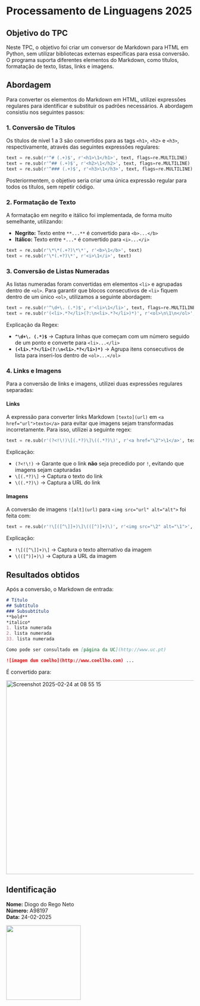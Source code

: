 # Processamento de Linguagens 2025

## Objetivo do TPC

Neste TPC, o objetivo foi criar um conversor de Markdown para HTML em Python, sem utilizar bibliotecas externas específicas para essa conversão. O programa suporta diferentes elementos do Markdown, como títulos, formatação de texto, listas, links e imagens.

## Abordagem

Para converter os elementos do Markdown em HTML, utilizei expressões regulares para identificar e substituir os padrões necessários. 
A abordagem consistiu nos seguintes passos:

### 1. Conversão de Títulos
Os títulos de nível 1 a 3 são convertidos para as tags `<h1>`, `<h2>` e `<h3>`, respectivamente, através das seguintes expressões regulares:

```python
text = re.sub(r'^# (.+)$', r'<h1>\1</h1>', text, flags=re.MULTILINE)
text = re.sub(r'^## (.+)$', r'<h2>\1</h2>', text, flags=re.MULTILINE)
text = re.sub(r'^### (.+)$', r'<h3>\1</h3>', text, flags=re.MULTILINE)
```
Posteriormentem, o objetivo seria criar uma única expressão regular para todos os títulos, sem repetir código.

### 2. Formatação de Texto
A formatação em negrito e itálico foi implementada, de forma muito semelhante, utilizando:

- **Negrito:** Texto entre `**...**` é convertido para `<b>...</b>`
- **Itálico:** Texto entre `*...*` é convertido para `<i>...</i>`

```python
text = re.sub(r'\*\*(.+?)\*\*', r'<b>\1</b>', text)
text = re.sub(r'\*(.+?)\*', r'<i>\1</i>', text)
```

### 3. Conversão de Listas Numeradas
As listas numeradas foram convertidas em elementos `<li>` e agrupadas dentro de `<ol>`. Para garantir que blocos consecutivos de `<li>` fiquem dentro de um único `<ol>`, utilizamos a seguinte abordagem:

```python
text = re.sub(r'^\d+\. (.*)$', r'<li>\1</li>', text, flags=re.MULTILINE)
text = re.sub(r'(<li>.*?</li>(?:\n<li>.*?</li>)*)', r'<ol>\n\1\n</ol>', text, flags=re.DOTALL)
```

Explicação da Regex:

- **`^\d+\. (.*)$`** → Captura linhas que começam com um número seguido de um ponto e converte para `<li>...</li>`
- **`(<li>.*?</li>(?:\n<li>.*?</li>)*)`** → Agrupa itens consecutivos de lista para inseri-los dentro de `<ol>...</ol>` 

### 4. Links e Imagens
Para a conversão de links e imagens, utilizei duas expressões regulares separadas:

#### Links
A expressão para converter links Markdown `[texto](url)` em `<a href="url">texto</a>` para evitar que imagens sejam transformadas incorretamente. Para isso, utilizei a seguinte regex:

```python
text = re.sub(r'(?<!\!)\[(.*?)\]\((.*?)\)', r'<a href="\2">\1</a>', text)
```

Explicação:
- `(?<!\!)` → Garante que o link **não** seja precedido por `!`, evitando que imagens sejam capturadas
- `\[(.*?)\]` → Captura o texto do link
- `\((.*?)\)` → Captura a URL do link

#### Imagens
A conversão de imagens `![alt](url)` para `<img src="url" alt="alt">` foi feita com:

```python
text = re.sub(r'!\[([^\]]+)\]\(([^)]+)\)', r'<img src="\2" alt="\1">', text)
```

Explicação:
- `!\[([^\]]+)\]` → Captura o texto alternativo da imagem
- `\(([^)]+)\)` → Captura a URL da imagem

## Resultados obtidos

Após a conversão, o Markdown de entrada:

```markdown
# Título
## Subtítulo
### Subsubtítulo
**bold**
*italico*
1. lista numerada
2. lista numerada
33. lista numerada

Como pode ser consultado em [página da UC](http://www.uc.pt)

![imagem dum coelho](http://www.coellho.com) ...
```

É convertido para:

<img width="520" alt="Screenshot 2025-02-24 at 08 55 15" src="https://github.com/user-attachments/assets/285cfa45-89cc-4b43-b13e-d8c74bc8d62a" />



## Identificação

**Nome:** Diogo do Rego Neto  
**Número:** A98197  
**Data:** 24-02-2025

<img src="https://github.com/user-attachments/assets/385c7dc7-ea9c-4c82-b595-82a84b63bac0" width="200">


